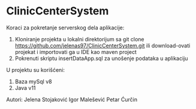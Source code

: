 # ClinicCenterSystem
Koraci za pokretanje serverskog dela aplikacije:
1. Kloniranje projekta u lokalni direktorijum sa git clone https://github.com/jelenas97/ClinicCenterSystem.git ili download-ovati 
projekat i importovati ga u IDE kao maven project
2. Pokrenuti skriptu insertDataApp.sql za unošenje podataka u aplikaciju

U projektu su korišćeni:
1. Baza mySql v8
2. Java v11

Autori:
Jelena Stojaković
Igor Malešević
Petar Ćurčin
